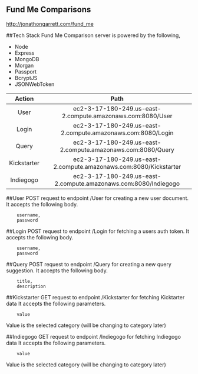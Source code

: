 ## Fund Me Comparisons
http://jonathongarrett.com/fund_me

##Tech Stack
Fund Me Comparison server is powered by the following,
* Node
* Express
* MongoDB
* Morgan
* Passport
* BcryptJS
* JSONWebToken


|     Action    |     Path      |
| :-------------: | :-------------: |
|     User      |     ec2-3-17-180-249.us-east-2.compute.amazonaws.com:8080/User            |
|     Login     |     ec2-3-17-180-249.us-east-2.compute.amazonaws.com:8080/Login           |
|     Query     |     ec2-3-17-180-249.us-east-2.compute.amazonaws.com:8080/Query           |
|  Kickstarter  |     ec2-3-17-180-249.us-east-2.compute.amazonaws.com:8080/Kickstarter     |
|   Indiegogo   |     ec2-3-17-180-249.us-east-2.compute.amazonaws.com:8080/Indiegogo       |


##User
POST request to endpoint /User for creating a new user document.
It accepts the following body.
```
    username,
    password
```

##Login
POST request to endpoint /Login for fetching a users auth token.
It accepts the following body.
```
    username,
    password
```

##Query
POST request to endpoint /Query for creating a new query suggestion.
It accepts the following body.
```
    title,
    description
```

##Kickstarter
GET request to endpoint /Kickstarter for fetching Kicktarter data
It accepts the following parameters.
```
    value
```
Value is the selected category (will be changing to category later)

##Indiegogo
GET request to endpoint /Indiegogo for fetching Indiegogo data
It accepts the following parameters.
```
    value
```
Value is the selected category (will be changing to category later)

